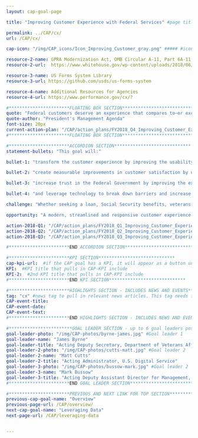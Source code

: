 ```yaml
---
layout: cap-goal-page

title: "Improving Customer Experience with Federal Services" #page title

permalink: ../CAP/cx/
url: /CAP/cx/

cap-icon: "/img/CAP_icons/Icon_Improving_Customer_gray.png" ##### #icon that appears next to title

resource-2-name: GPRA Modernization Act, OMB Circular A-11, Part 6A-11, part 6, section 280 guidance
resource-2-url:  https://www.whitehouse.gov/wp-content/uploads/2018/06/a11.pdf

resource-3-name: US Forms System Library
resource-3-url: https://github.com/usds/us-forms-system

resource-4-name: Additional Resources for Agencies
resource-4-url: https://www.performance.gov/cx/?

#***********************FLOATING BOX SECTION*****************************
quote: "Federal customers deserve an experience that compares to—or exceeds—that of leading private sector organizations."  #appears in the gray text box
quote-author: "President's Management Agenda"
font-size: 20px
current-action-plan: "/CAP/action_plans/FY2018_Q4_Improving_Customer_Experience.pdf"
#***********************FLOATING BOX SECTION*****************************

#***********************ACCORDION SECTION*****************************
statement-bullets: "This goal will:"

bullet-1: "transform the customer experience by improving the usability and reliability of our Federal Government’s most critical digital services;"

bullet-2: "create measurable improvements in customer satisfaction by using the principles and practices proven by leading private sector organizations;"

bullet-3: "increase trust in the Federal Government by improving the experience citizens and businesses have with Federal services whether online, in-person, or via phone;"

bullet-4: "and leverage technology to break down barriers and increase communication between Federal agencies and the citizens they serve." #first accordion text

challenge: "Whether seeking a loan, Social Security benefits, veterans benefits, or other services provided by the Federal Government, individuals and businesses expect Government customer services to be efficient and intuitive, just like services from leading private-sector organizations. Yet the 2016 American Consumer Satisfaction Index and the 2017 Forrester Federal Customer Experience Index show that, on average, Government services lag nine percentage points behind the private sector." #second accordion text

opportunity: "A modern, streamlined and responsive customer experience means:  raising government-wide customer experience to the average of the private sector service industry, as measured by external organizations; developing indicators for high-impact Federal programs to monitor progress towards excellent customer experience and mature digital services; providing the structure and resources to ensure customer experience is a focal point for agency leadership; and examples of programs where improved customer service will impact millions of Americans include Federal Student Aid, Airport Security Screening, National Parks, Veterans Health Care, Passport Services, Emergency and Disaster Relief, and Medicare." #third accordion text

action-2018-Q1: "/CAP/action_plans/FY2018_Q1_Improving_Customer_Experience.pdf"
action-2018-Q2: "/CAP/action_plans/FY2018_Q2_Improving_Customer_Experience.pdf"
action-2018-Q3: "/CAP/action_plans/FY2018_Q3_Improving_Customer_Experience.pdf"

#***********************END ACCORDION SECTION*****************************

#***********************KPI SECTION*****************************
cap-kpi-url:  #if the CAP goal has a KPI, it will appear as a button under the title. The button links to the Tableau dashboard
KPI:  #KPI title that pulls in CAP-KPI include
KPI-2:  #2nd KPI title that pulls in CAP-KPI include
#***********************END KPI SECTION*****************************

#***********************HIGHLIGHTS SECTION - INCLUDES NEWS AND EVENTS*****************************
tag: "cx" #news tag to pull in relevant news articles. This tag needs to be included in the "post" front matter
CAP-event-title:
CAP-event-date:
CAP-event-text:
#***********************END HIGHLIGHTS SECTION - INCLUDES NEWS AND EVENTS*****************************

#************************GOAL LEADER SECTION - up to 6 goal leaders possible by creating up to 6 sections below***************************
goal-leader-photo: "/img/CAP-photos/byrne-james.jpg" #Goal leader 1
goal-leader-name: "James Byrne"
goal-leader-title: "Acting Deputy Secretary, Department of Veterans Affairs"
goal-leader-2-photo: "/img/CAP-photos/cutts-matt.jpg" #Goal leader 2
goal-leader-2-name: "Matt Cutts"
goal-leader-2-title: "Acting Administrator, U.S. Digital Service"
goal-leader-3-photo: "/img/CAP-photos/bussow-mark.jpg" #Goal leader 2
goal-leader-3-name: "Mark Bussow"
goal-leader-3-title: "Acting Deputy Assistant Director for Management, Office of Management and Budget"
#***********************END GOAL LEADER SECTION*****************************8

#***********************PREVIOUS AND NEXT LINK FOR TOP SECTION*****************************8
previous-cap-goal-name: "Overview"
previous-page-url: /CAP/overview/
next-cap-goal-name: "Leveraging Data"
next-page-url: /CAP/leveraging-data


---  
```


